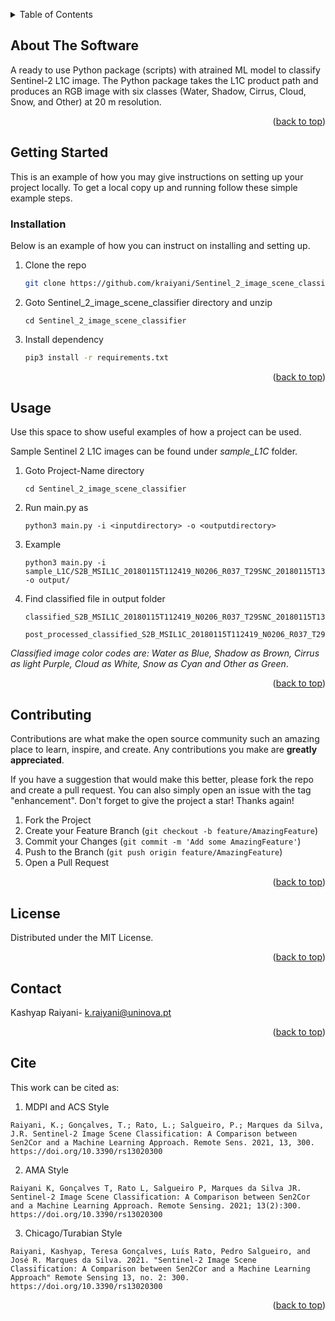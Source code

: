 <a name="readme-top"></a>

<!-- TABLE OF CONTENTS -->
<details>
  <summary>Table of Contents</summary>
  <ol>
    <li>
      <a href="#about-the-software">About The Software</a>
    </li>
    <li>
      <a href="#installation">Installation</a>
    </li>
    <li><a href="#usage">Usage</a></li>
    <li><a href="#contributing">Contributing</a></li>
    <li><a href="#license">License</a></li>
    <li><a href="#contact">Contact</a></li>
    <li><a href="#cite">Cite</a></li>
  </ol>
</details>



<!-- ABOUT THE PROJECT -->
## About The Software


A ready to use Python package (scripts) with atrained ML model to classify Sentinel-2 L1C image. The Python package takes the L1C product path and produces an RGB image with six classes (Water, Shadow, Cirrus, Cloud, Snow, and Other) at 20 m resolution. 

<p align="right">(<a href="#readme-top">back to top</a>)</p>


<!-- GETTING STARTED -->
## Getting Started

This is an example of how you may give instructions on setting up your project locally.
To get a local copy up and running follow these simple example steps.


### Installation

Below is an example of how you can instruct on installing and setting up.

1. Clone the repo
   ```sh
   git clone https://github.com/kraiyani/Sentinel_2_image_scene_classifier.git
   ```

2. Goto Sentinel_2_image_scene_classifier directory and unzip
    ```
    cd Sentinel_2_image_scene_classifier
    ```

3. Install dependency
    ```sh
    pip3 install -r requirements.txt
    ```


<p align="right">(<a href="#readme-top">back to top</a>)</p>


<!-- USAGE EXAMPLES -->
## Usage

Use this space to show useful examples of how a project can be used.

Sample Sentinel 2 L1C images can be found under _sample_L1C_ folder.

1. Goto Project-Name directory
    ```
    cd Sentinel_2_image_scene_classifier
    ```
2. Run main.py as
    ```
    python3 main.py -i <inputdirectory> -o <outputdirectory>
    ```
3. Example
    ```
    python3 main.py -i sample_L1C/S2B_MSIL1C_20180115T112419_N0206_R037_T29SNC_20180115T133323.SAFE -o output/
    ```
4. Find classified file in output folder
    ```
    classified_S2B_MSIL1C_20180115T112419_N0206_R037_T29SNC_20180115T133323.SAFE.png

    post_processed_classified_S2B_MSIL1C_20180115T112419_N0206_R037_T29SNC_20180115T133323.SAFE.png

    ```

_Classified image color codes are: Water as Blue, Shadow as
Brown, Cirrus as light Purple, Cloud as White, Snow as Cyan and Other as Green_.

<p align="right">(<a href="#readme-top">back to top</a>)</p>


<!-- CONTRIBUTING -->
## Contributing

Contributions are what make the open source community such an amazing place to learn, inspire, and create. Any contributions you make are **greatly appreciated**.

If you have a suggestion that would make this better, please fork the repo and create a pull request. You can also simply open an issue with the tag "enhancement".
Don't forget to give the project a star! Thanks again!

1. Fork the Project
2. Create your Feature Branch (`git checkout -b feature/AmazingFeature`)
3. Commit your Changes (`git commit -m 'Add some AmazingFeature'`)
4. Push to the Branch (`git push origin feature/AmazingFeature`)
5. Open a Pull Request

<p align="right">(<a href="#readme-top">back to top</a>)</p>



<!-- LICENSE -->
## License

Distributed under the MIT License.

<p align="right">(<a href="#readme-top">back to top</a>)</p>



<!-- CONTACT -->
## Contact

Kashyap Raiyani- k.raiyani@uninova.pt

<p align="right">(<a href="#readme-top">back to top</a>)</p>


<!-- ACKNOWLEDGMENTS -->
## Cite

This work can be cited as:


1. MDPI and ACS Style
  ```
  Raiyani, K.; Gonçalves, T.; Rato, L.; Salgueiro, P.; Marques da Silva, J.R. Sentinel-2 Image Scene Classification: A Comparison between Sen2Cor and a Machine Learning Approach. Remote Sens. 2021, 13, 300. https://doi.org/10.3390/rs13020300
  ```

2. AMA Style
  ```
  Raiyani K, Gonçalves T, Rato L, Salgueiro P, Marques da Silva JR. Sentinel-2 Image Scene Classification: A Comparison between Sen2Cor and a Machine Learning Approach. Remote Sensing. 2021; 13(2):300. https://doi.org/10.3390/rs13020300
  ```

3. Chicago/Turabian Style
  ```
  Raiyani, Kashyap, Teresa Gonçalves, Luís Rato, Pedro Salgueiro, and José R. Marques da Silva. 2021. "Sentinel-2 Image Scene Classification: A Comparison between Sen2Cor and a Machine Learning Approach" Remote Sensing 13, no. 2: 300. https://doi.org/10.3390/rs13020300
  ```

<p align="right">(<a href="#readme-top">back to top</a>)</p>


